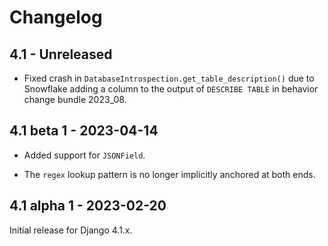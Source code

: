 # Changelog

## 4.1 - Unreleased

- Fixed crash in `DatabaseIntrospection.get_table_description()` due to
  Snowflake adding a column to the output of `DESCRIBE TABLE` in behavior
  change bundle 2023_08.

## 4.1 beta 1 - 2023-04-14

- Added support for `JSONField`.

- The `regex` lookup pattern is no longer implicitly anchored at both ends.

## 4.1 alpha 1 - 2023-02-20

Initial release for Django 4.1.x.
